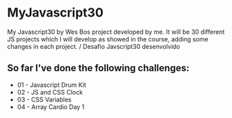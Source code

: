 # MyJavascript30 #

My Javascript30 by Wes Bos project developed by me. It will be 30 different JS projects which I will develop as showed in the course,
adding some changes in each project. / Desafio Javscript30 desenvolvido 

## So far I've done the following challenges: ##

- 01 - Javascript Drum Kit
- 02 - JS and CSS Clock
- 03 - CSS Variables
- 04 - Array Cardio Day 1

